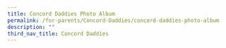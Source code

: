 ```yaml
---
title: Concord Daddies Photo Album
permalink: /for-parents/Concord-Daddies/concord-daddies-photo-album
description: ""
third_nav_title: Concord Daddies
---
```

